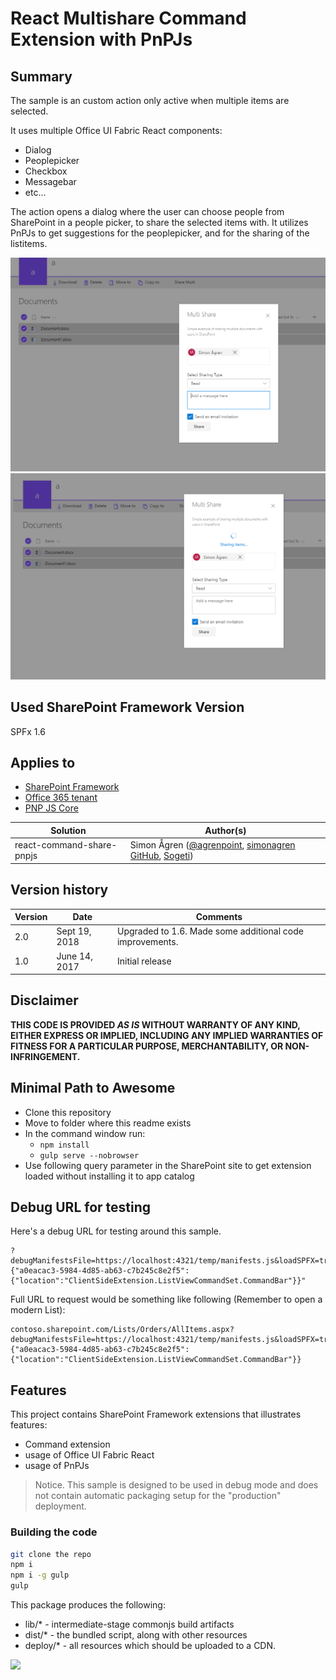 # React Multishare Command Extension with PnPJs

## Summary
The sample is an custom action only active when multiple items are selected.

It uses multiple Office UI Fabric React components:
- Dialog
- Peoplepicker
- Checkbox
- Messagebar
- etc...

The action opens a dialog where the user can choose people from SharePoint in a people picker, to share the selected items with.
It utilizes PnPJs to get suggestions for the peoplepicker, and for the sharing of the listitems.

![react-command-share-pnpjs](./assets/share.png)
![react-command-share-pnpjs](./assets/shared.png)

## Used SharePoint Framework Version 
SPFx 1.6

## Applies to

* [SharePoint Framework](http://dev.office.com/sharepoint/docs/spfx/sharepoint-framework-overview)
* [Office 365 tenant](http://dev.office.com/sharepoint/docs/spfx/set-up-your-developer-tenant)
* [PNP JS Core](https://github.com/pnp/pnpjs)


Solution|Author(s)
--------|---------
react-command-share-pnpjs | Simon Ågren ([@agrenpoint](https://twitter.com/agrenpoint), [simonagren GitHub](https://github.com/simonagren), [Sogeti](http://www.sogeti.se))

## Version history

Version|Date|Comments
-------|----|--------
2.0|Sept 19, 2018|Upgraded to 1.6. Made some additional code improvements.
1.0|June 14, 2017|Initial release

## Disclaimer
**THIS CODE IS PROVIDED *AS IS* WITHOUT WARRANTY OF ANY KIND, EITHER EXPRESS OR IMPLIED, INCLUDING ANY IMPLIED WARRANTIES OF FITNESS FOR A PARTICULAR PURPOSE, MERCHANTABILITY, OR NON-INFRINGEMENT.**

## Minimal Path to Awesome

- Clone this repository
- Move to folder where this readme exists
- In the command window run:
  - `npm install`
  - `gulp serve --nobrowser`
- Use following query parameter in the SharePoint site to get extension loaded without installing it to app catalog

## Debug URL for testing
Here's a debug URL for testing around this sample. 

```
?debugManifestsFile=https://localhost:4321/temp/manifests.js&loadSPFX=true&customActions={"a0eacac3-5984-4d85-ab63-c7b245c8e2f5":{"location":"ClientSideExtension.ListViewCommandSet.CommandBar"}}"

```
Full URL to request would be something like following (Remember to open a modern List):

```
contoso.sharepoint.com/Lists/Orders/AllItems.aspx?debugManifestsFile=https://localhost:4321/temp/manifests.js&loadSPFX=true&customActions={"a0eacac3-5984-4d85-ab63-c7b245c8e2f5":{"location":"ClientSideExtension.ListViewCommandSet.CommandBar"}}
```


## Features
This project contains SharePoint Framework extensions that illustrates features:
* Command extension
* usage of Office UI Fabric React
* usage of PnPJs

> Notice. This sample is designed to be used in debug mode and does not contain automatic packaging setup for the "production" deployment.

### Building the code

```bash
git clone the repo
npm i
npm i -g gulp
gulp
```

This package produces the following:

* lib/* - intermediate-stage commonjs build artifacts
* dist/* - the bundled script, along with other resources
* deploy/* - all resources which should be uploaded to a CDN.


<img src="https://telemetry.sharepointpnp.com/sp-dev-fx-extensions/samples/react-command-share-pnpjs" />